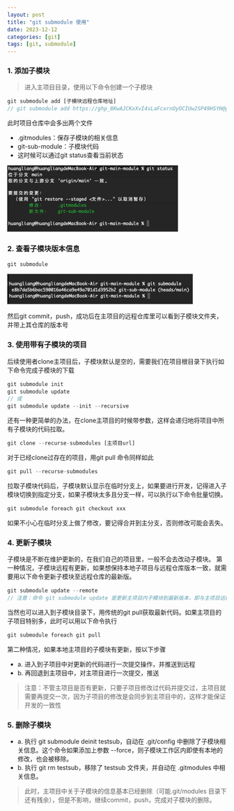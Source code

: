 ```yaml
---
layout: post
title: "git submodule 使用"
date: 2023-12-12
categories: [git]
tags: [git, submodule]
---
```


### 1. 添加子模块

> 进入主项目目录，使用以下命令创建一个子模块

```ts
git submodule add [子模块远程仓库地址]
// git submodule add https://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@github.com/zakihuang/git-sub-module.git 
```

此时项目仓库中会多出两个文件

+ .gitmodules：保存子模块的相关信息
+ git-sub-module：子模块代码
+ 这时候可以通过git status查看当前状态

![status 更新示意图](/assets/images/submodule_status.png#pic_left "submodule status")

### 2. 查看子模块版本信息
```ts
git submodule  
```

![submodule](/assets/images/submodule.png#pic_left "submodule")

然后git commit，push，成功后在主项目的远程仓库里可以看到子模块文件夹，并带上其仓库的版本号

### 3. 使用带有子模块的项目
后续使用者clone主项目后，子模块默认是空的，需要我们在项目根目录下执行如下命令完成子模块的下载

```ts
git submodule init
git submodule update
// 或
git submodule update --init --recursive
```
还有一种更简单的办法，在clone主项目的时候带参数，这样会递归地将项目中所有子模块的代码拉取。

```ts
git clone --recurse-submodules [主项目url]
```

对于已经clone过存在的项目，用git pull 命令同样如此

```ts
git pull --recurse-submodules
```

拉取子模块代码后，子模块默认显示在临时分支上，如果要进行开发，记得进入子模块切换到指定分支，如果子模块太多且分支一样，可以执行以下命令批量切换。

```ts
git submodule foreach git checkout xxx
```
如果不小心在临时分支上做了修改，要记得合并到主分支，否则修改可能会丢失。

### 4. 更新子模块

子模块是不断在维护更新的，在我们自己的项目里，一般不会去改动子模块。
第一种情况，子模块远程有更新，如果想保持本地子项目与远程仓库版本一致，就需要用以下命令更新子模块至远程仓库的最新版。


```ts
git submodule update --remote
// 注意：命令 git submodule update 是更新主项目内子模块到最新版本，即与主项目远程仓库记录的子模块版本一致
```

当然也可以进入到子模块目录下，用传统的git pull获取最新代码。如果主项目的子项目特别多，此时可以用以下命令执行

```ts
git submodule foreach git pull
```
第二种情况，如果本地主项目的子模块有更新，按以下步骤
+ a. 进入到子项目中对更新的代码进行一次提交操作，并推送到远程
+ b. 再回退到主项目中，对主项目进行一次提交，推送
> 注意：不管主项目是否有更新，只要子项目修改过代码并提交过，主项目就需要再提交一次，因为子项目的修改是会同步到主项目中的，这样才能保证开发的一致性
 
### 5. 删除子模块
+ a. 执行 git submodule deinit testsub，自动在 .git/config 中删除了子模块相关信息。这个命令如果添加上参数 --force，则子模块工作区内即使有本地的修改，也会被移除。
+ b. 执行 git rm testsub，移除了 testsub 文件夹，并自动在 .gitmodules 中相关信息。
> 此时，主项目中关于子模块的信息基本已经删除（可能.git/modules 目录下还有残余），但是不影响，继续commit，push，完成对子模块的删除。
 